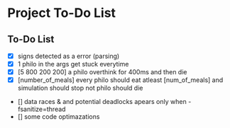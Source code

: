 # Project To-Do List

## To-Do List

- [x] signs detected as a error (parsing)
- [x] 1 philo in the args get stuck everytime
- [x] [5 800 200 200] a philo overthink for 400ms and then die
- [x] [number_of_meals] every philo should eat atleast [num_of_meals] and simulation should stop not philo should die
- [] data races & and potential deadlocks apears only when -fsanitize=thread
- [] some code optimazations